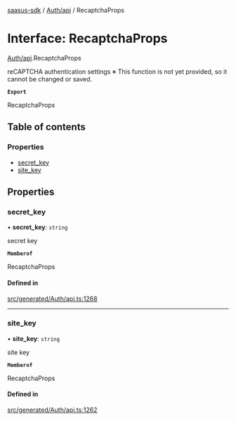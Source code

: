 [saasus-sdk](../README.md) / [Auth/api](../modules/Auth_api.md) / RecaptchaProps

# Interface: RecaptchaProps

[Auth/api](../modules/Auth_api.md).RecaptchaProps

reCAPTCHA authentication settings ※ This function is not yet provided, so it cannot be changed or saved.

**`Export`**

RecaptchaProps

## Table of contents

### Properties

- [secret\_key](Auth_api.RecaptchaProps.md#secret_key)
- [site\_key](Auth_api.RecaptchaProps.md#site_key)

## Properties

### secret\_key

• **secret\_key**: `string`

secret key

**`Memberof`**

RecaptchaProps

#### Defined in

[src/generated/Auth/api.ts:1268](https://github.com/saasus-platform/saasus-sdk-javascript/blob/c67ac22/src/generated/Auth/api.ts#L1268)

___

### site\_key

• **site\_key**: `string`

site key

**`Memberof`**

RecaptchaProps

#### Defined in

[src/generated/Auth/api.ts:1262](https://github.com/saasus-platform/saasus-sdk-javascript/blob/c67ac22/src/generated/Auth/api.ts#L1262)
